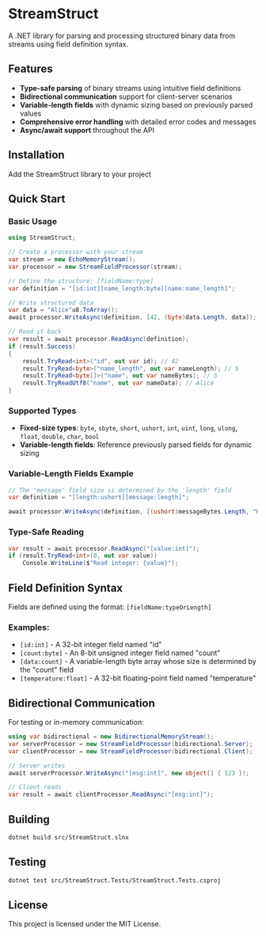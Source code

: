 # StreamStruct

A .NET library for parsing and processing structured binary data from streams using field definition syntax.

## Features

- **Type-safe parsing** of binary streams using intuitive field definitions
- **Bidirectional communication** support for client-server scenarios
- **Variable-length fields** with dynamic sizing based on previously parsed values
- **Comprehensive error handling** with detailed error codes and messages
- **Async/await support** throughout the API

## Installation

Add the StreamStruct library to your project

## Quick Start

### Basic Usage

```csharp
using StreamStruct;

// Create a processor with your stream
var stream = new EchoMemoryStream();
var processor = new StreamFieldProcessor(stream);

// Define the structure: [fieldName:type]
var definition = "[id:int][name_length:byte][name:name_length]";

// Write structured data
var data = "Alice"u8.ToArray();
await processor.WriteAsync(definition, [42, (byte)data.Length, data]);

// Read it back
var result = await processor.ReadAsync(definition);
if (result.Success)
{
    result.TryRead<int>("id", out var id); // 42
    result.TryRead<byte>("name_length", out var nameLength); // 5
    result.TryRead<byte[]>("name", out var nameBytes); // 5
    result.TryReadUtf8("name", out var nameData); // Alice
}
```

### Supported Types

- **Fixed-size types**: `byte`, `sbyte`, `short`, `ushort`, `int`, `uint`, `long`, `ulong`, `float`, `double`, `char`, `bool`
- **Variable-length fields**: Reference previously parsed fields for dynamic sizing

### Variable-Length Fields Example

```csharp
// The 'message' field size is determined by the 'length' field
var definition = "[length:ushort][message:length]";

await processor.WriteAsync(definition, [(ushort)messageBytes.Length, "Hello, World!"u8.ToArray()]);
```

### Type-Safe Reading

```csharp
var result = await processor.ReadAsync("[value:int]");
if (result.TryRead<int>(0, out var value))
    Console.WriteLine($"Read integer: {value}");

```

## Field Definition Syntax

Fields are defined using the format: `[fieldName:typeOrLength]`

### Examples:
- `[id:int]` - A 32-bit integer field named "id"
- `[count:byte]` - An 8-bit unsigned integer field named "count"  
- `[data:count]` - A variable-length byte array whose size is determined by the "count" field
- `[temperature:float]` - A 32-bit floating-point field named "temperature"

## Bidirectional Communication

For testing or in-memory communication:

```csharp
using var bidirectional = new BidirectionalMemoryStream();
var serverProcessor = new StreamFieldProcessor(bidirectional.Server);
var clientProcessor = new StreamFieldProcessor(bidirectional.Client);

// Server writes
await serverProcessor.WriteAsync("[msg:int]", new object[] { 123 });

// Client reads
var result = await clientProcessor.ReadAsync("[msg:int]");
```

## Building

```bash
dotnet build src/StreamStruct.slnx
```

## Testing

```bash
dotnet test src/StreamStruct.Tests/StreamStruct.Tests.csproj
```

## License

This project is licensed under the MIT License.